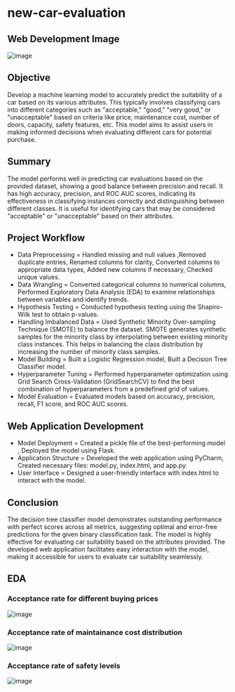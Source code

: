 # new-car-evaluation

## Web Development Image

![image](https://github.com/user-attachments/assets/b0ab49d8-3a47-4806-b224-201bbafa0c5f)

## Objective

Develop a machine learning model to accurately predict the suitability of a car based on its various attributes. This typically involves classifying cars into different categories such as "acceptable," "good," "very good," or "unacceptable" based on criteria like price, maintenance cost, number of doors, capacity, safety features, etc. This model aims to assist users in making informed decisions when evaluating different cars for potential purchase.

## Summary

The model performs well in predicting car evaluations based on the provided dataset, showing a good balance between precision and recall. It has high accuracy, precision, and ROC AUC scores, indicating its effectiveness in classifying instances correctly and distinguishing between different classes. It is useful for identifying cars that may be considered "acceptable" or "unacceptable" based on their attributes.

## Project Workflow 

* Data Preprocessing = Handled missing and null values ,Removed duplicate entries, Renamed columns for clarity, Converted columns to appropriate data types, Added new columns if necessary, Checked unique values.
* Data Wrangling = Converted categorical columns to numerical columns, Performed Exploratory Data Analysis (EDA) to examine relationships between variables and identify trends.
* Hypothesis Testing = Conducted hypothesis testing using the Shapiro-Wilk test to obtain p-values.
* Handling Imbalanced Data = Used Synthetic Minority Over-sampling Technique (SMOTE) to balance the dataset. SMOTE generates synthetic samples for the minority class by interpolating between existing minority class instances. This helps in balancing the class distribution by increasing the number of minority class samples.
* Model Building = Built a Logistic Regression model, Built a Decision Tree Classifier model.
* Hyperparameter Tuning = Performed hyperparameter optimization using Grid Search Cross-Validation (GridSearchCV) to find the best combination of hyperparameters from a predefined grid of values.
* Model Evaluation = Evaluated models based on accuracy, precision, recall, F1 score, and ROC AUC scores.

## Web Application Development

* Model Deployment = Created a pickle file of the best-performing model , Deployed the model using Flask.
* Application Structure = Developed the web application using PyCharm, Created necessary files: model.py, index.html, and app.py.
* User Interface = Designed a user-friendly interface with index.html to interact with the model.

## Conclusion

The decision tree classifier model demonstrates outstanding performance with perfect scores across all metrics, suggesting optimal and error-free predictions for the given binary classification task. The model is highly effective for evaluating car suitability based on the attributes provided. The developed web application facilitates easy interaction with the model, making it accessible for users to evaluate car suitability seamlessly.

## EDA 

### Acceptance rate for different buying prices
![image](https://github.com/user-attachments/assets/378ce71b-ad26-4510-b49a-ad8b493621cd)

### Acceptance rate of maintainance cost distribution
![image](https://github.com/user-attachments/assets/0d8a16d9-fcf5-4d88-bdbb-1046866dcf3e)

### Acceptance rate of safety levels 
![image](https://github.com/user-attachments/assets/6080bb87-025b-4c3d-af9b-1b2ea086f265)




